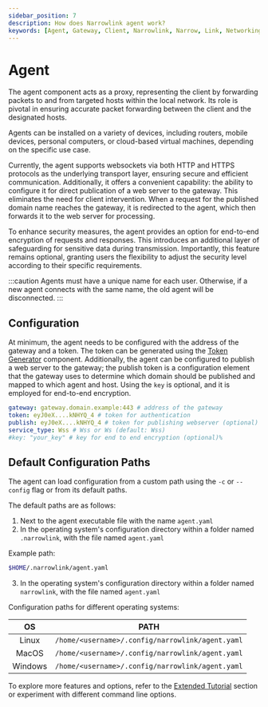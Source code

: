 ```yaml
---
sidebar_position: 7
description: How does Narrowlink agent work?
keywords: [Agent, Gateway, Client, Narrowlink, Narrow, Link, Networking, Internet, Security, Privacy, Open Source, Self-hosted, Tutorial, How-to, Guide, Nat, Firewall, Proxy, Reverse Proxy, Tunnel]
---
```


# Agent
The agent component acts as a proxy, representing the client by forwarding packets to and from targeted hosts within the local network. Its role is pivotal in ensuring accurate packet forwarding between the client and the designated hosts.

Agents can be installed on a variety of devices, including routers, mobile devices, personal computers, or cloud-based virtual machines, depending on the specific use case.

Currently, the agent supports websockets via both HTTP and HTTPS protocols as the underlying transport layer, ensuring secure and efficient communication. Additionally, it offers a convenient capability: the ability to configure it for direct publication of a web server to the gateway. This eliminates the need for client intervention. When a request for the published domain name reaches the gateway, it is redirected to the agent, which then forwards it to the web server for processing.

To enhance security measures, the agent provides an option for end-to-end encryption of requests and responses. This introduces an additional layer of safeguarding for sensitive data during transmission. Importantly, this feature remains optional, granting users the flexibility to adjust the security level according to their specific requirements.

:::caution
Agents must have a unique name for each user. Otherwise, if a new agent connects with the same name, the old agent will be disconnected.
:::

## Configuration

At minimum, the agent needs to be configured with the address of the gateway and a token. The token can be generated using the [Token Generator](/docs/token-generator) component. Additionally, the agent can be configured to publish a web server to the gateway; the publish token is a configuration element that the gateway uses to determine which domain should be published and mapped to which agent and host. Using the `key` is optional, and it is employed for end-to-end encryption.

```yaml
gateway: gateway.domain.example:443 # address of the gateway
token: eyJ0eX....kNHYQ_4 # token for authentication
publish: eyJ0eX....kNHYQ_4 # token for publishing webserver (optional)
service_type: Wss # Wss or Ws (default: Wss)
#key: "your_key" # key for end to end encryption (optional)%
```

## Default Configuration Paths

The agent can load configuration from a custom path using the `-c` or `--config` flag or from its default paths.

The default paths are as follows:

1. Next to the agent executable file with the name `agent.yaml`
2. In the operating system's configuration directory within a folder named `.narrowlink`, with the file named `agent.yaml`

Example path:
```bash
$HOME/.narrowlink/agent.yaml
```
3. In the operating system's configuration directory within a folder named `narrowlink`, with the file named `agent.yaml`

Configuration paths for different operating systems:

| OS | PATH |
|:-:|:-:|
| Linux | `/home/<username>/.config/narrowlink/agent.yaml` |
| MacOS | `/home/<username>/.config/narrowlink/agent.yaml` |
| Windows | `/home/<username>/.config/narrowlink/agent.yaml` |

To explore more features and options, refer to the [Extended Tutorial](/docs/category/extended-tutorial) section or experiment with different command line options.
